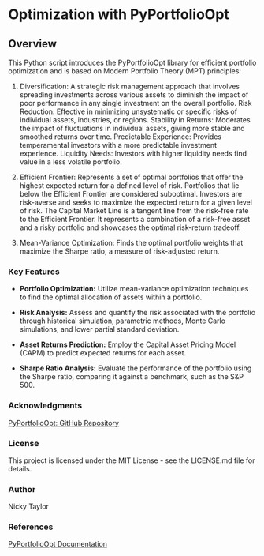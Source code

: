 # Optimization with PyPortfolioOpt

## Overview

This Python script introduces the PyPortfolioOpt library for efficient portfolio optimization and is 
based on Modern Portfolio Theory (MPT) principles: 


1) Diversification: 
A strategic risk management approach that involves spreading investments across various assets
to diminish the impact of poor performance in any single investment on the overall portfolio.
Risk Reduction: Effective in minimizing unsystematic or specific risks of individual assets, industries, or regions.
Stability in Returns: Moderates the impact of fluctuations in individual assets, giving more stable and smoothed returns over time.
Predictable Experience: Provides temperamental investors with a more predictable investment experience.
Liquidity Needs: Investors with higher liquidity needs find value in a less volatile portfolio.


2) Efficient Frontier:
Represents a set of optimal portfolios that offer the highest expected return for a defined level of risk.
Portfolios that lie below the Efficient Frontier are considered suboptimal.
Investors are risk-averse and seeks to maximize the expected return for a given level of risk.
The Capital Market Line is a tangent line from the risk-free rate to the Efficient Frontier. 
It represents a combination of a risk-free asset and a risky portfolio and showcases the optimal risk-return tradeoff.


3) Mean-Variance Optimization:
Finds the optimal portfolio weights that maximize the Sharpe ratio, a measure of risk-adjusted return.


### Key Features

- **Portfolio Optimization:** Utilize mean-variance optimization techniques to find the optimal allocation of assets within a portfolio.
  
- **Risk Analysis:** Assess and quantify the risk associated with the portfolio through historical simulation, parametric methods, Monte Carlo simulations, and lower partial standard deviation.

- **Asset Returns Prediction:** Employ the Capital Asset Pricing Model (CAPM) to predict expected returns for each asset.

- **Sharpe Ratio Analysis:** Evaluate the performance of the portfolio using the Sharpe ratio, comparing it against a benchmark, such as the S&P 500.

### Acknowledgments

[PyPortfolioOpt: GitHub Repository](https://github.com/robertmartin8/PyPortfolioOpt)

### License
This project is licensed under the MIT License - see the LICENSE.md file for details.

### Author
Nicky Taylor

### References
[PyPortfolioOpt Documentation](https://pyportfolioopt.readthedocs.io/en/latest/)
